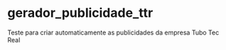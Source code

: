 # gerador_publicidade_ttr

Teste para criar automaticamente as publicidades da empresa Tubo Tec Real
